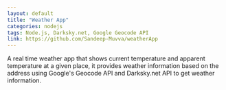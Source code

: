```yaml
---
layout: default
title: "Weather App"
categories: nodejs
tags: Node.js, Darksky.net, Google Geocode API
link: https://github.com/Sandeep-Muvva/weatherApp
---
```


A real time weather app that shows current temperature and apparent temperature at a given place, it provides weather information
based on the address using Google's Geocode API and Darksky.net API to get weather information.
